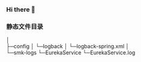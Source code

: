 ### Hi there 👋

### 静态文件目录
│  
├─config
│  └─logback
│       └─logback-spring.xml
│          
└─smk-logs
    └─EurekaService
        └─EurekaService.log